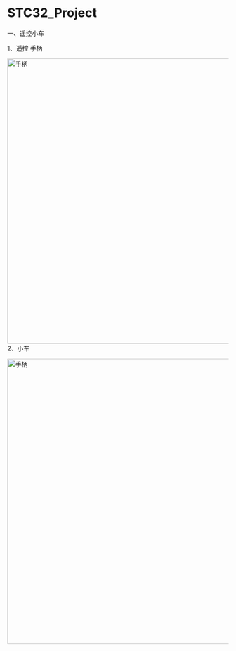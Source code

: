 # STC32_Project
一、遥控小车

1、遥控 手柄


<img src="https://github.com/MOMINGXX/Picture/blob/main/IMG_20230310_213929.jpg" width="800" height="650" alt="手柄"/><br/>
2、小车

<img src="https://github.com/MOMINGXX/Picture/blob/main/IMG_20230310_213952.jpg" width="800" height="650" alt="手柄"/><br/>
